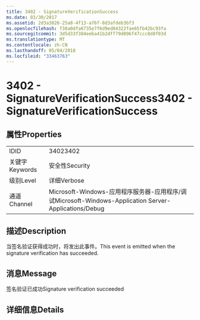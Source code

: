 ```yaml
---
title: 3402 - SignatureVerificationSuccess
ms.date: 03/30/2017
ms.assetid: 2d3a3026-25a8-4f13-a76f-8d3afdeb3bf3
ms.openlocfilehash: f38a0dfa6735e7f6d9ed84322fae65fb42bc93fa
ms.sourcegitcommit: 3d5d33f384eeba41b2dff79d096f47ccc8d8f03d
ms.translationtype: MT
ms.contentlocale: zh-CN
ms.lasthandoff: 05/04/2018
ms.locfileid: "33463763"
---
```

# <a name="3402---signatureverificationsuccess"></a><span data-ttu-id="0fb03-102">3402 - SignatureVerificationSuccess</span><span class="sxs-lookup"><span data-stu-id="0fb03-102">3402 - SignatureVerificationSuccess</span></span>
## <a name="properties"></a><span data-ttu-id="0fb03-103">属性</span><span class="sxs-lookup"><span data-stu-id="0fb03-103">Properties</span></span>  
  
|||  
|-|-|  
|<span data-ttu-id="0fb03-104">ID</span><span class="sxs-lookup"><span data-stu-id="0fb03-104">ID</span></span>|<span data-ttu-id="0fb03-105">3402</span><span class="sxs-lookup"><span data-stu-id="0fb03-105">3402</span></span>|  
|<span data-ttu-id="0fb03-106">关键字</span><span class="sxs-lookup"><span data-stu-id="0fb03-106">Keywords</span></span>|<span data-ttu-id="0fb03-107">安全性</span><span class="sxs-lookup"><span data-stu-id="0fb03-107">Security</span></span>|  
|<span data-ttu-id="0fb03-108">级别</span><span class="sxs-lookup"><span data-stu-id="0fb03-108">Level</span></span>|<span data-ttu-id="0fb03-109">详细</span><span class="sxs-lookup"><span data-stu-id="0fb03-109">Verbose</span></span>|  
|<span data-ttu-id="0fb03-110">通道</span><span class="sxs-lookup"><span data-stu-id="0fb03-110">Channel</span></span>|<span data-ttu-id="0fb03-111">Microsoft-Windows-应用程序服务器-应用程序/调试</span><span class="sxs-lookup"><span data-stu-id="0fb03-111">Microsoft-Windows-Application Server-Applications/Debug</span></span>|  
  
## <a name="description"></a><span data-ttu-id="0fb03-112">描述</span><span class="sxs-lookup"><span data-stu-id="0fb03-112">Description</span></span>  
 <span data-ttu-id="0fb03-113">当签名验证获得成功时，将发出此事件。</span><span class="sxs-lookup"><span data-stu-id="0fb03-113">This event is emitted when the signature verification has succeeded.</span></span>  
  
## <a name="message"></a><span data-ttu-id="0fb03-114">消息</span><span class="sxs-lookup"><span data-stu-id="0fb03-114">Message</span></span>  
 <span data-ttu-id="0fb03-115">签名验证已成功</span><span class="sxs-lookup"><span data-stu-id="0fb03-115">Signature verification succeeded</span></span>  
  
## <a name="details"></a><span data-ttu-id="0fb03-116">详细信息</span><span class="sxs-lookup"><span data-stu-id="0fb03-116">Details</span></span>

